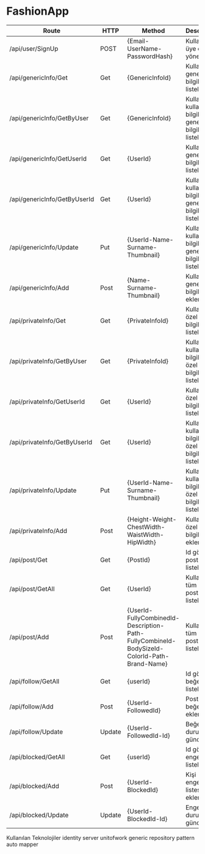 # FashionApp

| Route | HTTP | Method | Description |
| --- | --- | --- | --- |
| /api/user/SignUp | POST | {Email-UserName-PasswordHash} | Kullanıcının üye olma yönetimi. |
| /api/genericInfo/Get | Get | {GenericInfoId} | Kullanıcının genel bilgilerini listele. |
| /api/genericInfo/GetByUser | Get | {GenericInfoId} | Kullanıcının kullanıcı bilgileri ve genel bilgilerini listele. |
| /api/genericInfo/GetUserId | Get | {UserId} | Kullanıcının  genel bilgilerini listele. |
| /api/genericInfo/GetByUserId | Get | {UserId} | Kullanıcının kullanıcı bilgileri ve genel bilgilerini listele. |
| /api/genericInfo/Update | Put | {UserId-Name-Surname-Thumbnail} | Kullanıcının kullanıcı bilgileri ve genel bilgilerini listele. |
| /api/genericInfo/Add | Post | {Name-Surname-Thumbnail} | Kullanıcının genel bilgilerini ekler. |
| /api/privateInfo/Get | Get | {PrivateInfoId} | Kullanıcının özel bilgilerini listele. |
| /api/privateInfo/GetByUser | Get | {PrivateInfoId} | Kullanıcının kullanıcı bilgileri ve özel bilgilerini listele. |
| /api/privateInfo/GetUserId | Get | {UserId} | Kullanıcının  özel bilgilerini listele. |
| /api/privateInfo/GetByUserId | Get | {UserId} | Kullanıcının kullanıcı bilgileri ve özel bilgilerini listele. |
| /api/privateInfo/Update | Put | {UserId-Name-Surname-Thumbnail} | Kullanıcının kullanıcı bilgileri ve özel bilgilerini listele. |
| /api/privateInfo/Add | Post | {Height-Weight-ChestWidth-WaistWidth-HipWidth} | Kullanıcının özel bilgilerini ekler. |
| /api/post/Get | Get | {PostId} | Id göre postu listeler. |
| /api/post/GetAll | Get | {UserId} | Kullanıcının tüm postlarını listeler. |
| /api/post/Add | Post | {UserId-FullyCombinedId-Description-Path-FullyCombineId-BodySizeId-ColorId-Path-Brand-Name} | Kullanıcının tüm postlarını listeler. |
| /api/follow/GetAll | Get | {userId} | Id göre beğeniyi listeler. |
| /api/follow/Add | Post | {UserId-FollowedId} | Posta beğeni ekler |
| /api/follow/Update | Update | {UserId-FollowedId-Id} | Beğeni durumunu günceller. |
| /api/blocked/GetAll | Get | {userId} | Id göre engellileri listeler. |
| /api/blocked/Add | Post | {UserId-BlockedId} | Kişi engellenen listesine ekler |
| /api/blocked/Update | Update | {UserId-BlockedId-Id} | Engelleme  durumunu günceller. |

Kullanılan Teknolojiler
identity server
unitofwork
generic repository pattern
auto mapper
